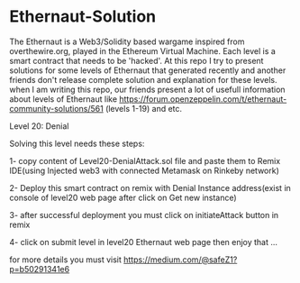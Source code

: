 # Ethernaut-Solution
The Ethernaut is a Web3/Solidity based wargame inspired from overthewire.org, played in the Ethereum Virtual Machine. Each level is a smart contract that needs to be 'hacked'.
At this repo I try to present solutions for some levels of Ethernaut that generated recently and another friends don't release complete solution and explanation for these levels.
when I am writing this repo, our friends present a lot of usefull information about levels of Ethernaut like https://forum.openzeppelin.com/t/ethernaut-community-solutions/561 (levels 1-19) and etc.

Level 20: Denial

Solving this level needs these steps:

1- copy content of Level20-DenialAttack.sol file and paste them to Remix IDE(using Injected web3 with connected Metamask on Rinkeby network)

2- Deploy this smart contract on remix with Denial Instance address(exist in console of level20 web page after click on Get new instance)

3- after successful deployment you must click on initiateAttack button in remix

4- click on submit level in level20 Ethernaut web page then enjoy that ...


for more details you must visit https://medium.com/@safeZ1?p=b50291341e6
